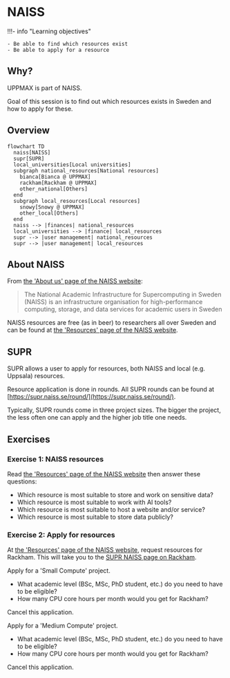 # NAISS

!!!- info "Learning objectives"

    - Be able to find which resources exist
    - Be able to apply for a resource

## Why?

UPPMAX is part of NAISS.

Goal of this session is to find out which resources exists in Sweden
and how to apply for these.

## Overview

```mermaid
flowchart TD
  naiss[NAISS]
  supr[SUPR]
  local_universities[Local universities]
  subgraph national_resources[National resources]
    bianca[Bianca @ UPPMAX]
    rackham[Rackham @ UPPMAX]
    other_national[Others]
  end
  subgraph local_resources[Local resources]
    snowy[Snowy @ UPPMAX]
    other_local[Others]
  end
  naiss --> |finances| national_resources
  local_universities --> |finance| local_resources
  supr --> |user management| national_resources
  supr --> |user management| local_resources  
```

## About NAISS

From [the 'About us' page of the NAISS website](https://www.naiss.se/about-us/):

> The National Academic Infrastructure for Supercomputing in Sweden (NAISS)
> is an infrastructure organisation for high-performance computing,
> storage, and data services for academic users in Sweden

NAISS resources are free (as in beer) to researchers all over Sweden
and can be found at [the 'Resources' page of the NAISS website](https://www.naiss.se/resources/).

## SUPR

SUPR allows a user to apply for resources,
both NAISS and local (e.g. Uppsala) resources.

Resource application is done in rounds.
All SUPR rounds can be found at [https://supr.naiss.se/round/](https://supr.naiss.se/round/).

Typically, SUPR rounds come in three project sizes. The bigger the
project, the less often one can apply and the higher job title one needs.

## Exercises

### Exercise 1: NAISS resources

Read [the 'Resources' page of the NAISS website](https://www.naiss.se/resources/)
then answer these questions:

- Which resource is most suitable to store and work on sensitive data?
- Which resource is most suitable to work with AI tools?
- Which resource is most suitable to host a website and/or service?
- Which resource is most suitable to store data publicly?

### Exercise 2: Apply for resources

At [the 'Resources' page of the NAISS website](https://www.naiss.se/resources/),
request resources for Rackham. This will take you to
the [SUPR NAISS page on Rackham](https://supr.naiss.se/resource/rackham/).

Apply for a 'Small Compute' project.

- What academic level (BSc, MSc, PhD student, etc.) do you need to have to be eligible?
- How many CPU core hours per month would you get for Rackham?

Cancel this application.

Apply for a 'Medium Compute' project.

- What academic level (BSc, MSc, PhD student, etc.) do you need to have to be eligible?
- How many CPU core hours per month would you get for Rackham?

Cancel this application.

